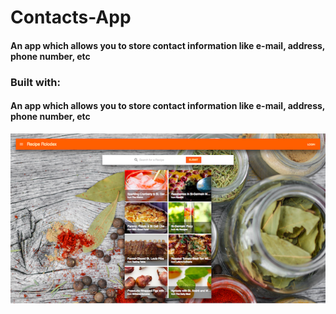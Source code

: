 # Contacts-App

#### An app which allows you to store contact information like e-mail, address, phone number, etc

### Built with:

#### An app which allows you to store contact information like e-mail, address, phone number, etc

![reciperolodex.herokuapp.com](https://github.com/cfudala82/RecipeRolodex/blob/master/src/images/screenshot.png?raw=true "Screenshot")
